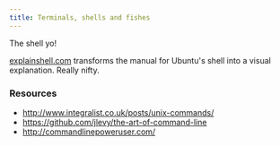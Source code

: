 ```yaml
---
title: Terminals, shells and fishes
---
```


The shell yo!

[explainshell.com](http://explainshell.com/) transforms the manual for Ubuntu's shell into a visual explanation. Really nifty.

### Resources

- http://www.integralist.co.uk/posts/unix-commands/
- https://github.com/jlevy/the-art-of-command-line
- http://commandlinepoweruser.com/
